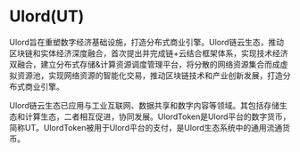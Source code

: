 # 

# Ulord(UT)

Ulord旨在重塑数字经济基础设施，打造分布式商业引擎。Ulord链云生态，推动区块链和实体经济深度融合，首次提出并完成链+云结合框架体系，实现技术经济双融合，建立分布式存储&计算资源调度管理平台，将分散的网络资源集合而成虚拟资源池，实现网络资源的智能化交易，推动区块链技术和产业创新发展，打造分布式商业引擎。

Ulord链云生态已应用与工业互联网、数据共享和数字内容等领域。其包括存储生态和计算生态，二者相互促进，协同发展。UlordToken是Ulord平台的数字货币，简称UT。UlordToken被用于Ulord平台的支付，是Ulord生态系统中的通用流通货币。


